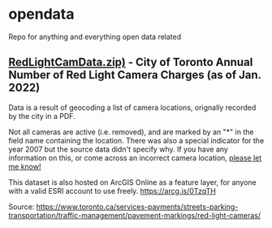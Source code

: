 # opendata
Repo for anything and everything open data related



## [RedLightCamData.zip)](https://github.com/nthrsn/opendata/blob/main/RedLightCamData.zip)  - City of Toronto Annual Number of Red Light Camera Charges (as of Jan. 2022) 

Data is a result of geocoding a list of camera locations, orignally recorded by the city in a PDF.

Not all cameras are active (i.e. removed), and are marked by an "*" in the field name containing the location. There was also a special indicator for the year 2007 but the source data didn't specify why. If you have any information on this, or come across an incorrect camera location, [please let me know!](https://twitter.com/_nithursan)

This dataset is also hosted on ArcGIS Online as a feature layer, for anyone with a valid ESRI account to use freely. https://arcg.is/0TzqTH 

Source: https://www.toronto.ca/services-payments/streets-parking-transportation/traffic-management/pavement-markings/red-light-cameras/
